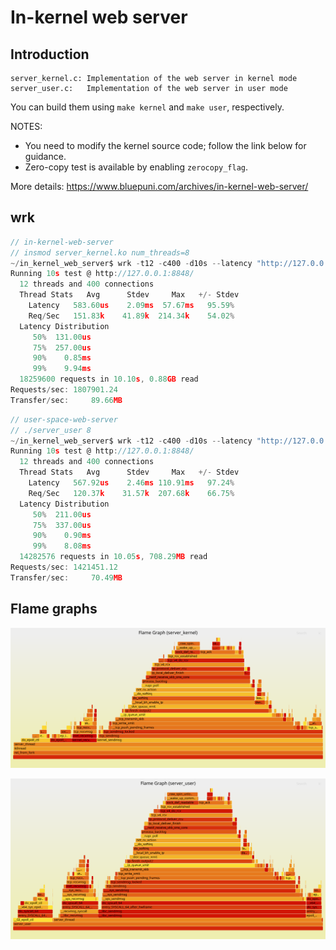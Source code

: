 # In-kernel web server

## Introduction

```
server_kernel.c: Implementation of the web server in kernel mode
server_user.c:   Implementation of the web server in user mode
```

You can build them using `make kernel` and `make user`, respectively.

NOTES:
* You need to modify the kernel source code; follow the link below for guidance.
* Zero-copy test is available by enabling `zerocopy_flag`.

More details: https://www.bluepuni.com/archives/in-kernel-web-server/

## wrk

```c
// in-kernel-web-server
// insmod server_kernel.ko num_threads=8
~/in_kernel_web_server$ wrk -t12 -c400 -d10s --latency "http://127.0.0.1:8848/"
Running 10s test @ http://127.0.0.1:8848/
  12 threads and 400 connections
  Thread Stats   Avg      Stdev     Max   +/- Stdev
    Latency   583.60us    2.09ms  57.67ms   95.59%
    Req/Sec   151.83k    41.89k  214.34k    54.02%
  Latency Distribution
     50%  131.00us
     75%  257.00us
     90%    0.85ms
     99%    9.94ms
  18259600 requests in 10.10s, 0.88GB read
Requests/sec: 1807901.24
Transfer/sec:     89.66MB
```

```c
// user-space-web-server
// ./server_user 8
~/in_kernel_web_server$ wrk -t12 -c400 -d10s --latency "http://127.0.0.1:8848/"
Running 10s test @ http://127.0.0.1:8848/
  12 threads and 400 connections
  Thread Stats   Avg      Stdev     Max   +/- Stdev
    Latency   567.92us    2.46ms 110.91ms   97.24%
    Req/Sec   120.37k    31.57k  207.68k    66.75%
  Latency Distribution
     50%  211.00us
     75%  337.00us
     90%    0.90ms
     99%    8.08ms
  14282576 requests in 10.05s, 708.29MB read
Requests/sec: 1421451.12
Transfer/sec:     70.49MB
```

## Flame graphs

![kernel](/flamegraph-kernel.svg)

![user](/flamegraph-user.svg)
